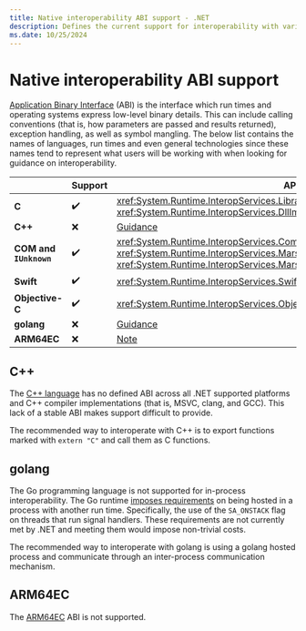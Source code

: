 ```yaml
---
title: Native interoperability ABI support - .NET
description: Defines the current support for interoperability with various ABIs.
ms.date: 10/25/2024
---
```

# Native interoperability ABI support

[Application Binary Interface](https://wikipedia.org/wiki/Application_binary_interface) (ABI) is the interface which run times and operating systems express low-level binary details. This can include calling conventions (that is, how parameters are passed and results returned), exception handling, as well as symbol mangling. The below list contains the names of languages, run times and even general technologies since these names tend to represent what users will be working with when looking for guidance on interoperability.

|   | Support | APIs |
|---|---------|----------------|
| **C**                          | ✔️       | <xref:System.Runtime.InteropServices.LibraryImportAttribute> <xref:System.Runtime.InteropServices.DllImportAttribute> |
| **C++**                        | ❌       | [Guidance](#cpp) |
| **COM and `IUnknown`**         | ✔️       | <xref:System.Runtime.InteropServices.ComWrappers> <xref:System.Runtime.InteropServices.Marshalling.GeneratedComInterfaceAttribute> <xref:System.Runtime.InteropServices.Marshalling.GeneratedComClassAttribute> |
| **Swift**                      | ✔️       | <xref:System.Runtime.InteropServices.Swift> namespace      |
| **Objective-C**                | ✔️       | <xref:System.Runtime.InteropServices.ObjectiveC> namespace |
| **golang**                     | ❌       | [Guidance](#golang) |
| **ARM64EC**                    | ❌       | [Note](#arm64ec)    |

## <a name="cpp"></a> C++

The [C++ language](https://isocpp.org/) has no defined ABI across all .NET supported platforms and C++ compiler implementations (that is, MSVC, clang, and GCC). This lack of a stable ABI makes support difficult to provide.

The recommended way to interoperate with C++ is to export functions marked with `extern "C"` and call them as C functions.

## <a name="golang"></a> golang

The Go programming language is not supported for in-process interoperability. The Go runtime [imposes requirements](https://pkg.go.dev/os/signal#hdr-Non_Go_programs_that_call_Go_code) on being hosted in a process with another run time. Specifically, the use of the `SA_ONSTACK` flag on threads that run signal handlers. These requirements are not currently met by .NET and meeting them would impose non-trivial costs.

The recommended way to interoperate with golang is using a golang hosted process and communicate through an inter-process communication mechanism.

## <a name="arm64ec"></a> ARM64EC

The [ARM64EC](/cpp/build/arm64ec-windows-abi-conventions) ABI is not supported.
